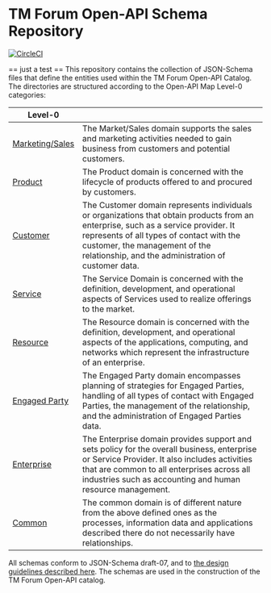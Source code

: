 # TM Forum Open-API Schema Repository

[![CircleCI](https://circleci.com/gh/tmforum-rand/schemas/tree/master.svg?style=svg)](https://circleci.com/gh/tmforum-rand/schemas/tree/master)

== just a test ==
This repository contains the collection of JSON-Schema files that define the entities used within the TM Forum Open-API Catalog. The directories are structured according to the Open-API Map Level-0 categories:

| Level-0 |  |
|-----------------|---|
| [Marketing/Sales](https://github.com/tmforum-rand/schemas/tree/master/MarketingSales) | The Market/Sales domain supports the sales and marketing activities needed to gain business from customers and potential customers. |
| [Product](https://github.com/tmforum-rand/schemas/tree/master/Product/) | The Product domain is concerned with the lifecycle of products offered to and procured by customers. |
| [Customer](https://github.com/tmforum-rand/schemas/tree/master/Customer) | The Customer domain represents individuals or organizations that obtain products from an enterprise, such as a service provider. It represents of all types of contact with the customer, the management of the relationship, and the administration of customer data. |
| [Service](https://github.com/tmforum-rand/schemas/tree/master/Service) | The Service Domain is concerned with the definition, development, and operational aspects of Services used to realize offerings to the market. |
| [Resource](https://github.com/tmforum-rand/schemas/tree/master/Resource) | The Resource domain is concerned with the definition, development, and operational aspects of the applications, computing, and networks which represent the infrastructure of an enterprise. |
| [Engaged Party](https://github.com/tmforum-rand/schemas/tree/master/EngagedParty) | The Engaged Party domain encompasses planning of strategies for Engaged Parties, handling of all types of contact with Engaged Parties, the management of the relationship, and the administration of Engaged Parties data. |
| [Enterprise](https://github.com/tmforum-rand/schemas/tree/master/Enterprise) | The Enterprise domain provides support and sets policy for the overall business, enterprise or Service Provider. It also includes activities that are common to all enterprises across all industries such as accounting and human resource management. |
| [Common](https://github.com/tmforum-rand/schemas/tree/master/Common) | The common domain is of different nature from the above defined ones as the processes, information data and applications described there do not necessarily have relationships. |

All schemas conform to JSON-Schema draft-07, and to [the design guidelines described here](https://github.com/tmforum-rand/schemas/blob/master/dev/README.md). The schemas are used in the construction of the TM Forum Open-API catalog.

